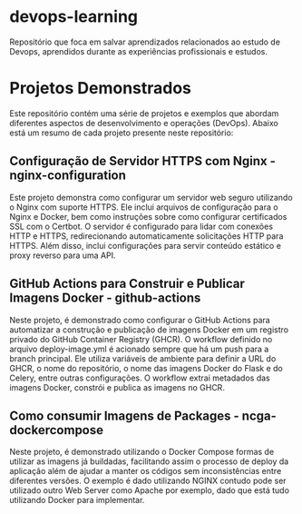 # devops-learning
Repositório que foca em salvar aprendizados relacionados ao estudo de Devops, aprendidos durante as experiências profissionais e estudos.

# Projetos Demonstrados
Este repositório contém uma série de projetos e exemplos que abordam diferentes aspectos de desenvolvimento e operações (DevOps). Abaixo está um resumo de cada projeto presente neste repositório:

## Configuração de Servidor HTTPS com Nginx - nginx-configuration
Este projeto demonstra como configurar um servidor web seguro utilizando o Nginx com suporte HTTPS. Ele inclui arquivos de configuração para o Nginx e Docker, bem como instruções sobre como configurar certificados SSL com o Certbot. O servidor é configurado para lidar com conexões HTTP e HTTPS, redirecionando automaticamente solicitações HTTP para HTTPS. Além disso, inclui configurações para servir conteúdo estático e proxy reverso para uma API.

## GitHub Actions para Construir e Publicar Imagens Docker - github-actions
Neste projeto, é demonstrado como configurar o GitHub Actions para automatizar a construção e publicação de imagens Docker em um registro privado do GitHub Container Registry (GHCR). O workflow definido no arquivo deploy-image.yml é acionado sempre que há um push para a branch principal. Ele utiliza variáveis de ambiente para definir a URL do GHCR, o nome do repositório, o nome das imagens Docker do Flask e do Celery, entre outras configurações. O workflow extrai metadados das imagens Docker, constrói e publica as imagens no GHCR.

## Como consumir Imagens de Packages - ncga-dockercompose
Neste projeto, é demonstrado utilizando o Docker Compose formas de utilizar as imagens já buildadas, facilitando assim o processo de deploy da aplicação além de ajudar a manter os códigos sem inconsistências entre diferentes versões. O exemplo é dado utilizando NGINX contudo pode ser utilizado outro Web Server como Apache por exemplo, dado que está tudo utilizando Docker para implementar.
